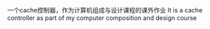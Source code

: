 一个cache控制器，作为计算机组成与设计课程的课外作业
It is a cache controller as part of my computer composition and design course
